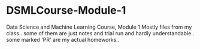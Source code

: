 # DSMLCourse-Module-1
Data Science and Machine Learning Course, Module 1
Mostly files from my class.. some of them are just notes and trial run and hardly understandable..
some marked 'PR' are my actual homeworks..
